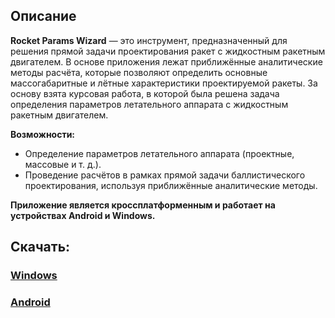 ## Описание
**Rocket Params Wizard** — это инструмент, предназначенный для решения прямой задачи проектирования ракет с жидкостным ракетным двигателем. В основе приложения лежат приближённые аналитические методы расчёта, которые позволяют определить основные массогабаритные и лётные характеристики проектируемой ракеты. За основу взята курсовая работа, в которой была решена задача определения параметров летательного аппарата с жидкостным ракетным двигателем.

**Возможности:**
- Определение параметров летательного аппарата (проектные, массовые и т. д.).
- Проведение расчётов в рамках прямой задачи баллистического проектирования,
используя приближённые аналитические методы.

**Приложение является кроссплатформенным и работает на устройствах Android и Windows.**

## Скачать:

### [**Windows**](https://github.com/kapozzz/RocketParamWizardMultiplatform/raw/master/windows_release/org.kapozzz.rpw.rar)
### [**Android**](https://github.com/kapozzz/RocketParamWizardMultiplatform/raw/master/builds/RPW.apk)
